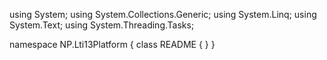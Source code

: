 ﻿using System;
using System.Collections.Generic;
using System.Linq;
using System.Text;
using System.Threading.Tasks;

namespace NP.Lti13Platform
{
    class README
    {
    }
}
